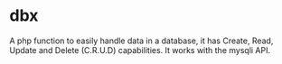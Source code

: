 # dbx
A php function to easily handle data in a database, it has Create, Read, Update and Delete (C.R.U.D) capabilities.
It works with the mysqli API.
